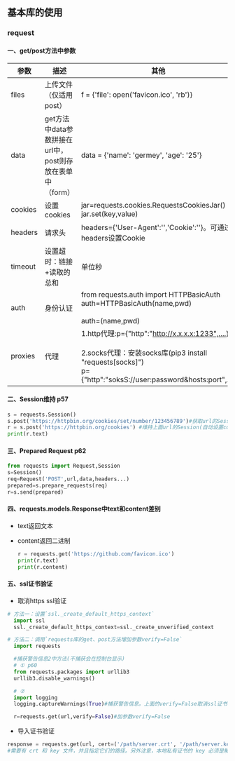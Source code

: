 ## 基本库的使用
### request
#### 一、get/post方法中参数
参数|描述|其他
---|---|---
files|上传文件（仅适用post）| f = {'file': open('favicon.ico', 'rb')}
data|get方法中data参数拼接在url中，post则存放在表单中（form）|  data = {'name': 'germey', 'age': '25'}
cookies|设置cookies|jar=requests.cookies.RequestsCookiesJar()</br>jar.set(key,value)</br>
headers|请求头|headers={'User-Agent':'','Cookie':''}。可通过headers设置Cookie
timeout|设置超时：链接+读取的总和|单位秒
auth|身份认证|from requests.auth import HTTPBasicAuth</br>auth=HTTPBasicAuth(name,pwd)</br></br>auth=(name,pwd)
proxies|代理|1.http代理:p={"http":"http://x.x.x.x:1233",....}</br></br>2.socks代理：安装socks库(pip3 install "requests[socks]")</br>p={"http":"soksS://user:password&hosts:port",...}

#### 二、Session维持 p57
```python
s = requests.Session()
s.post('https://httpbin.org/cookies/set/number/123456789')#获取url的Session(cookie)
r = s.post('https://httpbin.org/cookies') #维持上面url的Session(自动设置cookie)请求当前url
print(r.text)
```

#### 三、Prepared Request p62
```python
from requests import Request,Session
s=Session()
req=Request('POST',url,data,headers...)
prepared=s.prepare_requests(req)
r=s.send(prepared)
```
#### 四、requests.models.Response中text和content差别
- text返回文本
- content返回二进制
  
  ```python
  r = requests.get('https://github.com/favicon.ico')
  print(r.text)
  print(r.content)
  ```

#### 五、ssl证书验证
- 取消https ssl验证
```python
# 方法一：设置`ssl._create_default_https_context`
  import ssl
  ssl._create_default_https_context=ssl._create_unverified_context

# 方法二：调用`requests库的get、post方法增加参数verify=False`
  import requests

  #捕获警告信息2中方法(不捕获会在控制台显示)
  # ① p60
  from requests.packages import urllib3
  urllib3.disable_warnings()

  # ②
  import logging
  logging.captureWarnings(True)#捕获警告信息。上面的verify=False取消ssl证书验证

  r=requests.get(url,verify=False)#加参数verify=False
```
- 导入证书验证
```python
response = requests.get(url, cert=('/path/server.crt', '/path/server.key'))
#需要有 crt 和 key 文件，并且指定它们的路径。另外注意，本地私有证书的 key 必须是解密状态，加密状态的 key 是不支持的。
```